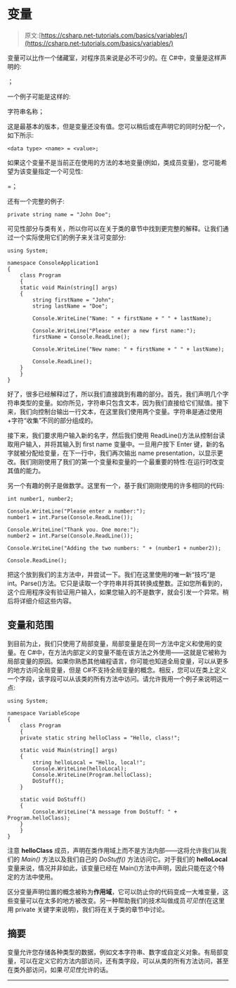 # 变量

> 原文:[https://csharp.net-tutorials.com/basics/variables/](https://csharp.net-tutorials.com/basics/variables/)

变量可以比作一个储藏室，对程序员来说是必不可少的。在 C#中，变量是这样声明的:

<data type=""><name>；</name></data>

一个例子可能是这样的:

字符串名称；

这是最基本的版本，但是变量还没有值。您可以稍后或在声明它的同时分配一个，如下所示:

```
<data type> <name> = <value>;
```

<input type="hidden" name="IL_IN_ARTICLE">

如果这个变量不是当前正在使用的方法的本地变量(例如，类成员变量)，您可能希望为该变量指定一个可见性:

<visibility><data type=""><name>=<value>；</value></name></data></visibility>

还有一个完整的例子:

```
private string name = "John Doe";
```

可见性部分与类有关，所以你可以在关于类的章节中找到更完整的解释。让我们通过一个实际使用它们的例子来关注可变部分:

```
using System;

namespace ConsoleApplication1
{
    class Program
    {
    static void Main(string[] args)
    {
        string firstName = "John";
        string lastName = "Doe";

        Console.WriteLine("Name: " + firstName + " " + lastName);

        Console.WriteLine("Please enter a new first name:");
        firstName = Console.ReadLine();

        Console.WriteLine("New name: " + firstName + " " + lastName);

        Console.ReadLine();
    }
    }
}
```

好了，很多已经解释过了，所以我们直接跳到有趣的部分。首先，我们声明几个字符串类型的变量。如你所见，字符串只包含文本，因为我们直接给它们赋值。接下来，我们向控制台输出一行文本，在这里我们使用两个变量。字符串是通过使用+字符“收集”不同的部分组成的。

接下来，我们要求用户输入新的名字，然后我们使用 ReadLine()方法从控制台读取用户输入，并将其输入到 first name 变量中。一旦用户按下 Enter 键，新的名字就被分配给变量，在下一行中，我们再次输出 name presentation，以显示更改。我们刚刚使用了我们的第一个变量和变量的一个最重要的特性:在运行时改变其值的能力。

另一个有趣的例子是做数学。这里有一个，基于我们刚刚使用的许多相同的代码:

```
int number1, number2;

Console.WriteLine("Please enter a number:");
number1 = int.Parse(Console.ReadLine());

Console.WriteLine("Thank you. One more:");
number2 = int.Parse(Console.ReadLine());

Console.WriteLine("Adding the two numbers: " + (number1 + number2));

Console.ReadLine();
```

把这个放到我们的主方法中，并尝试一下。我们在这里使用的唯一新“技巧”是 int。Parse()方法。它只是读取一个字符串并将其转换成整数。正如您所看到的，这个应用程序没有验证用户输入，如果您输入的不是数字，就会引发一个异常。稍后将详细介绍这些内容。

## 变量和范围

到目前为止，我们只使用了局部变量，局部变量是在同一方法中定义和使用的变量。在 C#中，在方法内部定义的变量不能在该方法之外使用——这就是它被称为局部变量的原因。如果你熟悉其他编程语言，你可能也知道全局变量，可以从更多的地方访问全局变量，但是 C#不支持全局变量的概念。相反，您可以在类上定义一个字段，该字段可以从该类的所有方法中访问。请允许我用一个例子来说明这一点:

```
using System;

namespace VariableScope
{
    class Program
    {
    private static string helloClass = "Hello, class!";

    static void Main(string[] args)
    {
        string helloLocal = "Hello, local!";
        Console.WriteLine(helloLocal);
        Console.WriteLine(Program.helloClass);
        DoStuff();
    }

    static void DoStuff()
    {
        Console.WriteLine("A message from DoStuff: " + Program.helloClass);
    }
    }
}
```

注意 **helloClass** 成员，声明在类作用域上而不是方法内部——这将允许我们从我们的 *Main()* 方法以及我们自己的 *DoStuff()* 方法访问它。对于我们的 **helloLocal** 变量来说，情况并非如此，该变量已经在 Main()方法中声明，因此只能在这个特定的方法中使用。

区分变量声明位置的概念被称为**作用域**，它可以防止你的代码变成一大堆变量，这些变量可以在太多的地方被改变。另一种帮助我们的技术叫做成员*可见性*(在这里用 private 关键字来说明)，我们将在关于类的章节中讨论。

## 摘要

变量允许您存储各种类型的数据，例如文本字符串、数字或自定义对象。有局部变量，可以在定义它的方法内部访问，还有类字段，可以从类的所有方法访问，甚至在类外部访问，如果*可见性*允许的话。

* * *